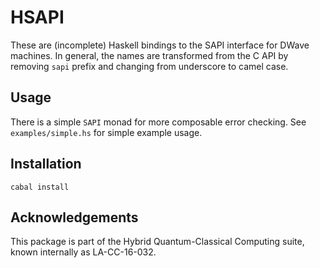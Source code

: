HSAPI
====
These are (incomplete) Haskell bindings to the SAPI interface for DWave
machines. In general, the names are transformed from the C API by removing
`sapi` prefix and changing from underscore to camel case. 

Usage
-----
There is a simple `SAPI` monad for more composable error checking.
See `examples/simple.hs` for simple example usage.

Installation
------------
`cabal install`

Acknowledgements
----------------
This package is part of the Hybrid Quantum-Classical Computing suite, known
internally as LA-CC-16-032.

